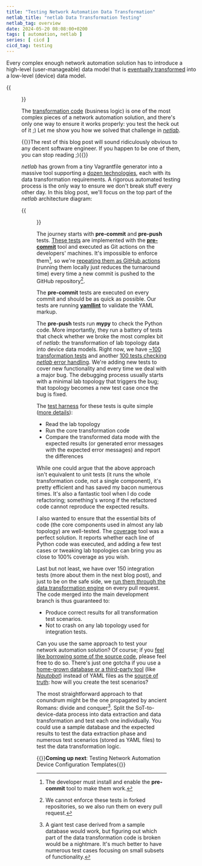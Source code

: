 ```yaml
---
title: "Testing Network Automation Data Transformation"
netlab_title: "netlab Data Transformation Testing"
netlab_tag: overview
date: 2024-05-20 08:08:00+0200
tags: [ automation, netlab ]
series: [ cicd ]
cicd_tag: testing
---
```

Every complex enough network automation solution has to introduce a high-level (user-manageable) data model that is [eventually transformed](/kb/DataModels/65-Data-Transformation/) into a low-level (device) data model. 

{{<figure src="/2021/02/dm-magic.png" caption="High-level overview of the process" width="400">}}

The [transformation code](/2021/02/data-model-transformation/) (business logic) is one of the most complex pieces of a network automation solution, and there's only one way to ensure it works properly: you test the heck out of it ;) Let me show you how we solved that challenge in _[netlab](https://netlab.tools/)_.
<!--more-->
{{<note info>}}The rest of this blog post will sound ridiculously obvious to any decent software engineer. If you happen to be one of them, you can stop reading ;){{</note>}}

_netlab_ has grown from a tiny Vagrantfile generator into a massive tool supporting a [dozen technologies](https://netlab.tools/module-reference/), each with its data transformation requirements. A rigorous automated testing process is the only way to ensure we don't break stuff every other day. In this blog post, we'll focus on the top part of the _netlab_ architecture diagram:

{{<figure src="https://netlab.tools/_images/up.png" caption="Netlab high-level architecture diagram">}}

The journey starts with **pre-commit** and **pre-push** tests. [These tests](https://github.com/ipspace/netlab/blob/dev/.pre-commit-config.yaml) are implemented with the **[pre-commit](https://pre-commit.com/)** tool and executed as Git actions on the developers' machines. It's impossible to enforce them[^DIP], so we're [repeating them as GitHub actions](https://github.com/ipspace/netlab/blob/dev/.github/workflows/tests.yml) (running them locally just reduces the turnaround time) every time a new commit is pushed to the GitHub repository[^GHPR].

[^DIP]: The developer must install and enable the **pre-commit** tool to make them work.

[^GHPR]: We cannot enforce these tests in forked repositories, so we also run them on every pull request.

The **pre-commit** tests are executed on every commit and should be as quick as possible. Our tests are running **[yamllint](https://yamllint.readthedocs.io/en/stable/)** to validate the YAML markup.

The **pre-push** tests run **mypy** to check the Python code. More importantly, they run a battery of tests that check whether we broke the most complex bit of _netlab_: the transformation of lab topology data into device data models. Right now, we have [~100 transformation tests](https://github.com/ipspace/netlab/tree/dev/tests/topology/input) and another [100 tests checking _netlab_ error handling](https://github.com/ipspace/netlab/tree/dev/tests/errors). We're adding new tests to cover new functionality and every time we deal with a major bug. The debugging process usually starts with a minimal lab topology that triggers the bug; that topology becomes a new test case once the bug is fixed.

The [test harness](https://github.com/ipspace/netlab/blob/dev/tests/test_transformation.py) for these tests is quite simple ([more details](https://netlab.tools/dev/tests/)):

* Read the lab topology
* Run the core transformation code
* Compare the transformed data mode with the expected results (or generated error messages with the expected error messages) and report the differences

While one could argue that the above approach isn't equivalent to unit tests (it runs the whole transformation code, not a single component), it's pretty efficient and has saved my bacon numerous times. It's also a fantastic tool when I do code refactoring; something's wrong if the refactored code cannot reproduce the expected results.

I also wanted to ensure that the essential bits of code (the core components used in almost any lab topology) are well-tested. The [coverage](https://coverage.readthedocs.io/en/7.5.1/) tool was a perfect solution. It reports whether each line of Python code was executed, and adding a few test cases or tweaking lab topologies can bring you as close to 100% coverage as you wish.

Last but not least, we have over 150 integration tests (more about them in the next blog post), and just to be on the safe side, we [run them through the data transformation engine](https://github.com/ipspace/netlab/blob/dev/tests/check-integration-tests.sh) on every pull request. The code merged into the main development branch is thus guaranteed to:

* Produce correct results for all transformation test scenarios.
* Not to crash on any lab topology used for integration tests.

Can you use the same approach to test your network automation solution? Of course; if you [feel like borrowing some of the source code](https://github.com/ipspace/netlab/blob/dev/LICENSE.md), please feel free to do so. There's just one gotcha if you use a [home-grown database or a third-party tool](/2019/04/text-files-or-relational-database/) (like *[Nautobot](https://networktocode.com/nautobot/)*) instead of YAML files as the [source of truth](/series/ssot/): how will you create the test scenarios?

[^MTO]: A giant test case derived from a sample database would work, but figuring out which part of the data transformation code is broken would be a nightmare. It's much better to have numerous test cases focusing on small subsets of functionality.

The most straightforward approach to that conundrum might be the one propagated by ancient Romans: divide and conquer[^MTO]. Split the SoT-to-device-data process into data extraction and data transformation and test each one individually. You could use a sample database and the expected results to test the data extraction phase and numerous test scenarios (stored as YAML files) to test the data transformation logic.

{{<next-in-series page="/posts/2024/05/netlab-integration-tests.html">}}**Coming up next**: Testing Network Automation Device Configuration Templates{{</next-in-series>}}
